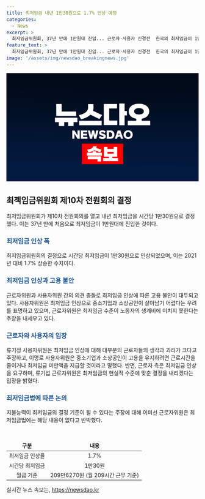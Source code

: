```yaml
---
title: 최저임금 내년 1만30원으로 1.7% 인상 예정
categories:
  - News
excerpt: >
  최저임금위원회, 37년 만에 1만원대 진입... 근로자·사용자 신경전  한국의 최저임금이 1만원 시대로 진입했다. 최저임금위원회는 올해보다 1.7% 오른 시간당 1만30원으로 내년 최저임금을 결정했다. 근로자와 사용자간의 최저임금 인상 폭을 두고 신경전이 벌어졌으며, 최저임금법에 대한 논의가 이어졌다. 1988년 이후 37년 만에 최저임금이 1만원대로 올랐지만, 이에 대한 노사 간 의견 충돌이 예상된다.
feature_text: >
  최저임금위원회, 37년 만에 1만원대 진입... 근로자·사용자 신경전  한국의 최저임금이 1만원 시대로 진입했다. 최저임금위원회는 올해보다 1.7% 오른 시간당 1만30원으로 내년 최저임금을 결정했다. 근로자와 사용자간의 최저임금 인상 폭을 두고 신경전이 벌어졌으며, 최저임금법에 대한 논의가 이어졌다. 1988년 이후 37년 만에 최저임금이 1만원대로 올랐지만, 이에 대한 노사 간 의견 충돌이 예상된다.
image: '/assets/img/newsdao_breakingnews.jpg'
---
```


<p><img src="/assets/img/newsdao_breakingnews.jpg" alt="pcversion 속보" /></p>

<h2 data-ke-size="size26">최젝임금위원회 제10차 전원회의 결정</h2>

<p data-ke-size="size16">최저임금위원회가 제10차 전원회의를 열고 내년 최저임금을 시간당 1만30원으로 결정했다. 이는 37년 만에 처음으로 최저임금이 1만원대에 진입한 것이다.</p>

<h3><b><span style="color: #1a5490;">최저임금 인상 폭</span></b></h3>

<p data-ke-size="size16">최저임금위원회의 결정으로 시간당 최저임금이 1만30원으로 인상되었으며, 이는 2021년 대비 1.7% 상승한 수치이다.</p>

<h3><b><span style="color: #1a5490;">최저임금 인상과 고용 불안</span></b></h3>

<p data-ke-size="size16">근로자위원과 사용자위원 간의 의견 충돌로 최저임금 인상에 따른 고용 불안이 대두되고 있다. 사용자위원은 최저임금 인상으로 중소기업과 소상공인이 살아남기 어렵다는 우려를 표명하고 있으며, 근로자위원은 최저임금 수준이 노동자의 생계비에 미치지 못한다는 주장을 내세우고 있다.</p>

<h3><b><span style="color: #1a5490;">근로자와 사용자의 입장</span></b></h3>

<p data-ke-size="size16">류기정 사용자위원은 최저임금 인상에 대해 대부분의 근로자들의 생각과 괴리가 크다고 주장하고, 이명로 사용자위원은 중소기업과 소상공인이 고용을 유지하려면 근로시간을 줄이거나 최저임금 미만액을 지급할 것이라고 말했다. 반면, 근로자 측은 최저임금 인상을 요구하며, 류기섭 근로자위원은 최저임금의 현실적 수준에 맞춘 결정을 내리겠다는 입장을 밝혔다.</p>

<h3><b><span style="color: #1a5490;">최저임금법에 따른 논의</span></b></h3>

<p data-ke-size="size16">지불능력이 최저임금의 결정 기준이 될 수 있다는 주장에 대해 이미선 근로자위원은 최저임금법에는 해당 내용이 없다고 반박했다.</p>

<p data-ke-size="size16">&nbsp;</p>

<table>
    <thead>
        <tr>
            <td style="text-align: center; height: 17px;"><b>구분</b></td>
            <td style="text-align: center; height: 17px;"><b>내용</b></td>
        </tr>
    </thead>
    <tbody>
        <tr>
            <td style="text-align: center; height: 17px;">최저임금 인상율</td>
            <td style="text-align: center; height: 17px;">1.7%</td>
        </tr>
        <tr>
            <td style="text-align: center; height: 17px;">시간당 최저임금</td>
            <td style="text-align: center; height: 17px;">1만30원</td>
        </tr>
        <tr>
            <td style="text-align: center; height: 17px;">월급 기준</td>
            <td style="text-align: center; height: 17px;">209만6270원 (월 209시간 근무 기준)</td>
        </tr>
    </tbody>
</table>
실시간 뉴스 속보는, <a href="https://newsdao.kr" rel="dofollow">https://newsdao.kr</a>


